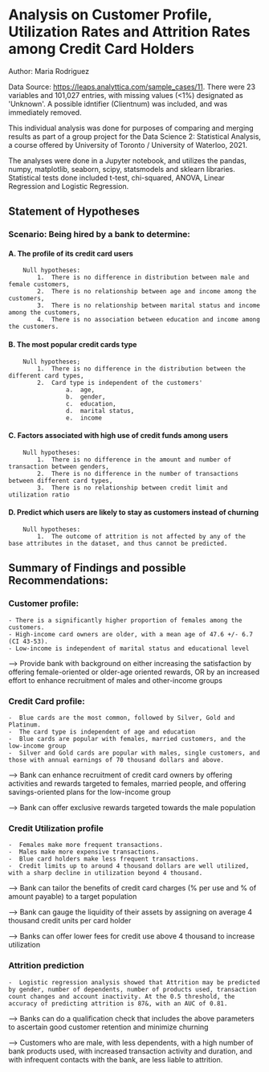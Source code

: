 
# Analysis on Customer Profile, Utilization Rates and Attrition Rates among Credit Card Holders

Author:  Maria Rodriguez

Data Source: https://leaps.analyttica.com/sample_cases/11.   There were 23 variables and 101,027 entries, with missing values (<1%) designated as 'Unknown'.  A possible idntifier (Clientnum) was included, and was immediately removed.

This individual analysis was done for purposes of comparing and merging results as part of a group project for the Data Science 2: Statistical Analysis, a course offered by University of Toronto / University of Waterloo, 2021.

The analyses were done in a Jupyter notebook, and utilizes the pandas, numpy, matplotlib, seaborn, scipy, statsmodels and sklearn libraries.  Statistical tests done included t-test, chi-squared, ANOVA, Linear Regression and Logistic Regression.

## Statement of Hypotheses

### Scenario:  Being hired by a bank to determine:

#### A.  The profile of its credit card users
        
        Null hypotheses:
            1.  There is no difference in distribution between male and female customers,
            2.  There is no relationship between age and income among the customers,
            3.  There is no relationship between marital status and income among the customers,
            4.  There is no association between education and income among the customers.
            
#### B.  The most popular credit cards type
        
        Null hypotheses;
            1.  There is no difference in the distribution between the different card types,
            2.  Card type is independent of the customers'
                    a.  age,
                    b.  gender,
                    c.  education,
                    d.  marital status,
                    e.  income
                    
#### C.  Factors associated with high use of credit funds among users
        
        Null hypotheses:
            1.  There is no difference in the amount and number of transaction between genders,
            2.  There is no difference in the number of transactions between different card types,
            3.  There is no relationship between credit limit and utilization ratio
            
#### D.  Predict which users are likely to stay as customers instead of churning
        
        Null hypotheses:
            1.  The outcome of attrition is not affected by any of the base attributes in the dataset, and thus cannot be predicted.


## Summary of Findings and possible Recommendations:

### Customer profile:
    - There is a significantly higher proportion of females among the customers.
    - High-income card owners are older, with a mean age of 47.6 +/- 6.7 (CI 43-53).
    - Low-income is independent of marital status and educational level

-->  Provide bank with background on either increasing the satisfaction by offering female-oriented or older-age oriented rewards, OR by an increased effort to enhance recruitment of males and other-income groups

 ### Credit Card profile:
    -  Blue cards are the most common, followed by Silver, Gold and Platinum.
    -  The card type is independent of age and education
    -  Blue cards are popular with females, married customers, and the low-income group
    -  Silver and Gold cards are popular with males, single customers, and those with annual earnings of 70 thousand dollars and above.
    
-->  Bank can enhance recruitment of credit card owners by offering activities and rewards targeted to females, married people, and offering savings-oriented plans for the low-income group

--> Bank can offer exclusive rewards targeted towards the male population

### Credit Utilization profile
    -  Females make more frequent transactions.
    -  Males make more expensive transactions.
    -  Blue card holders make less frequent transactions.
    -  Credit limits up to around 4 thousand dollars are well utilized, with a sharp decline in utilization beyond 4 thousand.
    
-->  Bank can tailor the benefits of credit card charges (% per use and % of amount payable) to a target population

-->  Bank can gauge the liquidity of their assets by assigning on average 4 thousand credit units per card holder

-->  Banks can offer lower fees for credit use above 4 thousand to increase utilization

### Attrition prediction
    -  Logistic regression analysis showed that Attrition may be predicted by gender, number of dependents, number of products used, transaction count changes and account inactivity. At the 0.5 threshold, the accuracy of predicting attrition is 87&, with an AUC of 0.81.
    
-->  Banks can do a qualification check that includes the above parameters to ascertain good customer retention and minimize churning

-->  Customers who are male, with less dependents, with a high number of bank products used, with increased transaction activity and duration, and with infrequent contacts with the bank, are less liable to attrition.
